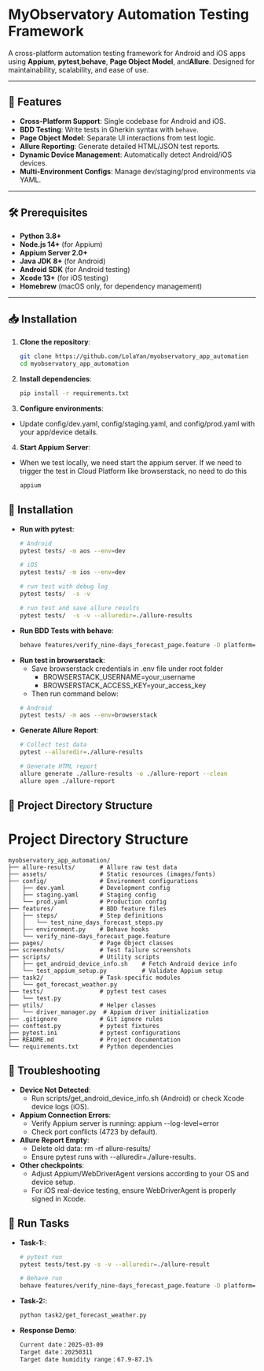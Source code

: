 # MyObservatory Automation Testing Framework

A cross-platform automation testing framework for Android and iOS apps using ​**Appium**, ​**pytest**, ​**behave**, ​**Page Object Model**, and ​**Allure**. Designed for maintainability, scalability, and ease of use.

---

## 🚀 Features
- ​**Cross-Platform Support**: Single codebase for Android and iOS.
- ​**BDD Testing**: Write tests in Gherkin syntax with `behave`.
- ​**Page Object Model**: Separate UI interactions from test logic.
- ​**Allure Reporting**: Generate detailed HTML/JSON test reports.
- ​**Dynamic Device Management**: Automatically detect Android/iOS devices.
- ​**Multi-Environment Configs**: Manage dev/staging/prod environments via YAML.

---

## 🛠️ Prerequisites
- ​**Python 3.8+**
- ​**Node.js 14+** (for Appium)
- ​**Appium Server 2.0+**
- ​**Java JDK 8+** (for Android)
- ​**Android SDK** (for Android testing)
- ​**Xcode 13+** (for iOS testing)
- ​**Homebrew** (macOS only, for dependency management)

---

## 📥 Installation
1. ​**Clone the repository**:
   ```bash
   git clone https://github.com/LolaYan/myobservatory_app_automation
   cd myobservatory_app_automation

2. ​**​Install dependencies**:
   ```bash
   pip install -r requirements.txt

3. ​**Configure environments**:
- Update config/dev.yaml, config/staging.yaml, and config/prod.yaml with your app/device details.

4. ​**Start Appium Server**:
- When we test locally, we need start the appium server. If we need to trigger the test in Cloud Platform like browserstack, no need to do this
   ```bash
   appium

## 🧪 Installation
- ​**Run with pytest**:
   ```bash
   # Android
   pytest tests/ -m aos --env=dev
   
   # iOS
   pytest tests/ -m ios --env=dev

   # run test with debug log
   pytest tests/  -s -v 

   # run test and save allure results
   pytest tests/  -s -v --alluredir=./allure-results

- ​**Run BDD Tests with behave**:
   ```bash
   behave features/verify_nine-days_forecast_page.feature -D platform=aos

- ​**Run test in browserstack**:
   - Save browserstack credentials in .env file under root folder
      * BROWSERSTACK_USERNAME=your_username
      * BROWSERSTACK_ACCESS_KEY=your_access_key
   - Then run command below:
   ```bash
   # Android
   pytest tests/ -m aos --env=browserstack
  
- ​**Generate Allure Report**:
   ```bash
   # Collect test data
   pytest --alluredir=./allure-results
   
   # Generate HTML report
   allure generate ./allure-results -o ./allure-report --clean
   allure open ./allure-report

## 📂 Project Directory Structure
# Project Directory Structure

```plaintext
myobservatory_app_automation/
├── allure-results/       # Allure raw test data
├── assets/               # Static resources (images/fonts)
├── config/               # Environment configurations
│   ├── dev.yaml          # Development config
│   ├── staging.yaml      # Staging config
│   └── prod.yaml         # Production config
├── features/             # BDD feature files
│   ├── steps/            # Step definitions
│   │   └── test_nine_days_forecast_steps.py
│   ├── environment.py    # Behave hooks
│   └── verify_nine-days_forecast_page.feature
├── pages/                # Page Object classes
├── screenshots/          # Test failure screenshots
├── scripts/              # Utility scripts
│   ├── get_android_device_info.sh    # Fetch Android device info
│   └── test_appium_setup.py          # Validate Appium setup
├── task2/                # Task-specific modules
│   └── get_forecast_weather.py
├── tests/                # pytest test cases
│   └── test.py
├── utils/                # Helper classes
│   └── driver_manager.py  # Appium driver initialization
├── .gitignore            # Git ignore rules
├── conftest.py           # pytest fixtures
├── pytest.ini            # pytest configurations
├── README.md             # Project documentation
└── requirements.txt      # Python dependencies
```

## 🔧 Troubleshooting
- ​**Device Not Detected**:
   - Run scripts/get_android_device_info.sh (Android) or check Xcode device logs (iOS).
- ​**​Appium Connection Errors**:
   - Verify Appium server is running: appium --log-level=error
   - Check port conflicts (4723 by default).
- ​**​Allure Report Empty**:
   - Delete old data: rm -rf allure-results/
   - Ensure pytest runs with --alluredir=./allure-results.
- ​**Other checkpoints**:
   - Adjust Appium/WebDriverAgent versions according to your OS and device setup.
   - For iOS real-device testing, ensure WebDriverAgent is properly signed in Xcode.


## 📂 Run Tasks
- ​**Task-1:**:
   ```bash
   # pytest run
   pytest tests/test.py -s -v --alluredir=./allure-result

   # Behave run
   behave features/verify_nine-days_forecast_page.feature -D platform=aos

- ​**Task-2:**:
   ```bash
   python task2/get_forecast_weather.py
- **Response Demo**:
   ```bash
   Current date：2025-03-09
   Target date：20250311
   Target date humidity range：67.9-87.1%

